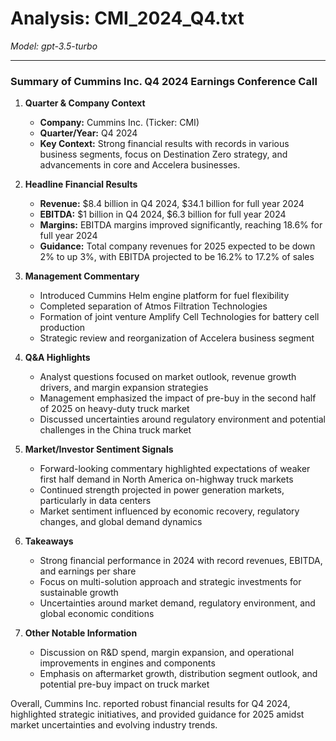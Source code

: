 # Analysis: CMI_2024_Q4.txt

*Model: gpt-3.5-turbo*

---

### Summary of Cummins Inc. Q4 2024 Earnings Conference Call

1. **Quarter & Company Context**
   - **Company:** Cummins Inc. (Ticker: CMI)
   - **Quarter/Year:** Q4 2024
   - **Key Context:** Strong financial results with records in various business segments, focus on Destination Zero strategy, and advancements in core and Accelera businesses.

2. **Headline Financial Results**
   - **Revenue:** $8.4 billion in Q4 2024, $34.1 billion for full year 2024
   - **EBITDA:** $1 billion in Q4 2024, $6.3 billion for full year 2024
   - **Margins:** EBITDA margins improved significantly, reaching 18.6% for full year 2024
   - **Guidance:** Total company revenues for 2025 expected to be down 2% to up 3%, with EBITDA projected to be 16.2% to 17.2% of sales

3. **Management Commentary**
   - Introduced Cummins Helm engine platform for fuel flexibility
   - Completed separation of Atmos Filtration Technologies
   - Formation of joint venture Amplify Cell Technologies for battery cell production
   - Strategic review and reorganization of Accelera business segment

4. **Q&A Highlights**
   - Analyst questions focused on market outlook, revenue growth drivers, and margin expansion strategies
   - Management emphasized the impact of pre-buy in the second half of 2025 on heavy-duty truck market
   - Discussed uncertainties around regulatory environment and potential challenges in the China truck market

5. **Market/Investor Sentiment Signals**
   - Forward-looking commentary highlighted expectations of weaker first half demand in North America on-highway truck markets
   - Continued strength projected in power generation markets, particularly in data centers
   - Market sentiment influenced by economic recovery, regulatory changes, and global demand dynamics

6. **Takeaways**
   - Strong financial performance in 2024 with record revenues, EBITDA, and earnings per share
   - Focus on multi-solution approach and strategic investments for sustainable growth
   - Uncertainties around market demand, regulatory environment, and global economic conditions

7. **Other Notable Information**
   - Discussion on R&D spend, margin expansion, and operational improvements in engines and components
   - Emphasis on aftermarket growth, distribution segment outlook, and potential pre-buy impact on truck market

Overall, Cummins Inc. reported robust financial results for Q4 2024, highlighted strategic initiatives, and provided guidance for 2025 amidst market uncertainties and evolving industry trends.